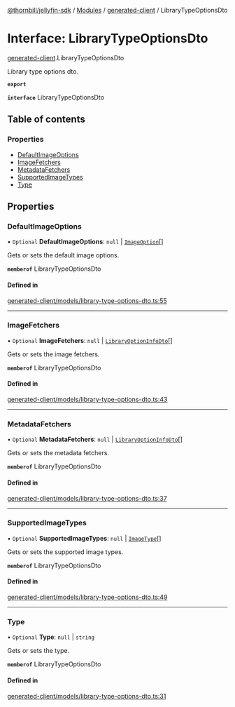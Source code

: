 [@thornbill/jellyfin-sdk](../README.md) / [Modules](../modules.md) / [generated-client](../modules/generated_client.md) / LibraryTypeOptionsDto

# Interface: LibraryTypeOptionsDto

[generated-client](../modules/generated_client.md).LibraryTypeOptionsDto

Library type options dto.

**`export`**

**`interface`** LibraryTypeOptionsDto

## Table of contents

### Properties

- [DefaultImageOptions](generated_client.LibraryTypeOptionsDto.md#defaultimageoptions)
- [ImageFetchers](generated_client.LibraryTypeOptionsDto.md#imagefetchers)
- [MetadataFetchers](generated_client.LibraryTypeOptionsDto.md#metadatafetchers)
- [SupportedImageTypes](generated_client.LibraryTypeOptionsDto.md#supportedimagetypes)
- [Type](generated_client.LibraryTypeOptionsDto.md#type)

## Properties

### DefaultImageOptions

• `Optional` **DefaultImageOptions**: ``null`` \| [`ImageOption`](generated_client.ImageOption.md)[]

Gets or sets the default image options.

**`memberof`** LibraryTypeOptionsDto

#### Defined in

[generated-client/models/library-type-options-dto.ts:55](https://github.com/thornbill/jellyfin-sdk-typescript/blob/03092f3/src/generated-client/models/library-type-options-dto.ts#L55)

___

### ImageFetchers

• `Optional` **ImageFetchers**: ``null`` \| [`LibraryOptionInfoDto`](generated_client.LibraryOptionInfoDto.md)[]

Gets or sets the image fetchers.

**`memberof`** LibraryTypeOptionsDto

#### Defined in

[generated-client/models/library-type-options-dto.ts:43](https://github.com/thornbill/jellyfin-sdk-typescript/blob/03092f3/src/generated-client/models/library-type-options-dto.ts#L43)

___

### MetadataFetchers

• `Optional` **MetadataFetchers**: ``null`` \| [`LibraryOptionInfoDto`](generated_client.LibraryOptionInfoDto.md)[]

Gets or sets the metadata fetchers.

**`memberof`** LibraryTypeOptionsDto

#### Defined in

[generated-client/models/library-type-options-dto.ts:37](https://github.com/thornbill/jellyfin-sdk-typescript/blob/03092f3/src/generated-client/models/library-type-options-dto.ts#L37)

___

### SupportedImageTypes

• `Optional` **SupportedImageTypes**: ``null`` \| [`ImageType`](../enums/generated_client.ImageType.md)[]

Gets or sets the supported image types.

**`memberof`** LibraryTypeOptionsDto

#### Defined in

[generated-client/models/library-type-options-dto.ts:49](https://github.com/thornbill/jellyfin-sdk-typescript/blob/03092f3/src/generated-client/models/library-type-options-dto.ts#L49)

___

### Type

• `Optional` **Type**: ``null`` \| `string`

Gets or sets the type.

**`memberof`** LibraryTypeOptionsDto

#### Defined in

[generated-client/models/library-type-options-dto.ts:31](https://github.com/thornbill/jellyfin-sdk-typescript/blob/03092f3/src/generated-client/models/library-type-options-dto.ts#L31)
